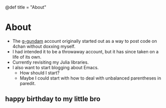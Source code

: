 @def title = "About"

# About

- The [g-gundam](https://github.com/g-gundam) account originally started out as a way to post code on 4chan without doxxing myself.
- I had intended it to be a throwaway account, but it has since taken on a life of its own.
- Currently revisiting my Julia libraries.
- I also want to start blogging about Emacs.
  + How should I start?
  + Maybe I could start with how to deal with unbalanced parentheses in paredit.

## happy birthday to my little bro
